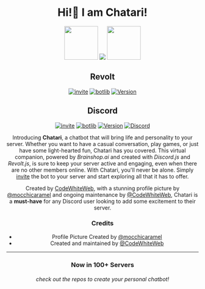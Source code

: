 <div align="middle">
  
# Hi!👋 I am Chatari!
<img src="https://user-images.githubusercontent.com/79645854/210937713-19492cdb-df0d-4f4a-a2bf-59b1b9f8aff5.png" width="88px"> <img src="https://avatars.githubusercontent.com/u/101915713?s=88&v=4"> <img src="https://user-images.githubusercontent.com/79645854/210753051-e4c67a30-899b-44bc-88d5-90a4d4e011e6.jpg" width="88px">

Revolt
--
[![invite](https://img.shields.io/badge/INVITE-CHATARI-red?style=for-the-badge)](https://app.revolt.chat/bot/01G4C59EKEKPVSB6PWEWSHE7Z9)
[![botlib](https://img.shields.io/badge/powered_by-Revolt.js-red?style=for-the-badge)](https://revolt.js.org/)
[![Version](https://img.shields.io/badge/version-0.4.0-red.svg?cacheSeconds=2592000&style=for-the-badge)](#)
<!--[![Discord](https://img.shields.io/discord/944439607708237834?color=blue&label=Support_Server&logo=revolt&style=for-the-badge)]()-->


Discord
--
[![invite](https://img.shields.io/badge/INVITE-CHATARI-blue?style=for-the-badge)](https://dsc.gg/chatari)
[![botlib](https://img.shields.io/badge/powered_by-discord.js-blue?style=for-the-badge)](https://discord.js.org/)
[![Version](https://img.shields.io/badge/version-1.3.0-blue.svg?cacheSeconds=2592000&style=for-the-badge)](#)
[![Discord](https://img.shields.io/discord/944439607708237834?color=blue&label=Support_Server&logo=discord&style=for-the-badge)](https://discord.gg/fZP4c9pREh)


<p>Introducing <b>Chatari</b>, a chatbot that will bring life and personality to your server. Whether you want to have a casual conversation, play games, or just have some light-hearted fun, Chatari has you covered. This virtual companion, powered by <i>Brainshop.ai</i> and created with <i>Discord.js</i> and <i>Revolt.js</i>, is sure to keep your server active and engaging, even when there are no other members online. With Chatari, you'll never be alone. Simply <u>invite</u> the bot to your server and start exploring all that it has to offer.</p>
<p>Created by <a href="https://github.com/CodeWhiteWeb">CodeWhiteWeb</a>, with a stunning profile picture by <a href="https://www.instagram.com/mocchicaramel">@mocchicaramel</a> and ongoing maintenance by <a href="https://github.com/CodeWhiteWeb">@CodeWhiteWeb</a>, Chatari is a <b>must-have</b> for any Discord user looking to add some excitement to their server.</p>


### Credits
* Profile Picture Created by [@mocchicaramel](https://www.instagram.com/mocchicaramel)
* Created and maintained by [@CodeWhiteWeb](https://github.com/CodeWhiteWeb)

---
<h3>Now in 100+ Servers</h3>



  <h6>check out the repos to create your personal chatbot!</h6>
</div>
